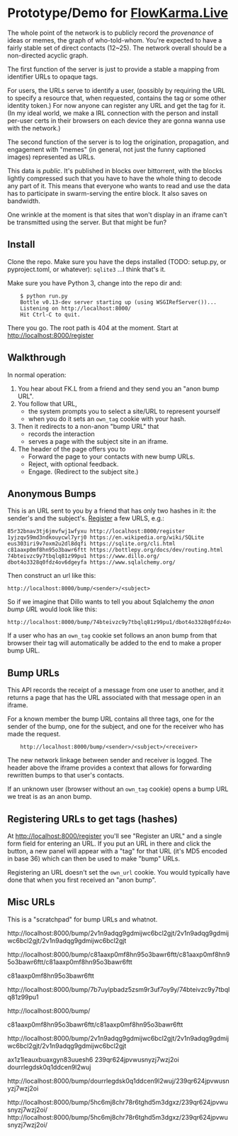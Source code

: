# Prototype/Demo for [FlowKarma.Live](https://FlowKarma.Live)


The whole point of the network is to publicly record the *provenance* of
ideas or memes, the graph of who-told-whom.  You're expected to have a
fairly stable set of direct contacts (12~25).  The network overall should
be a non-directed acyclic graph.

The first function of the server is just to provide a stable a mapping
from identifier URLs to opaque tags.

For users, the URLs serve to identify a user, (possibly by requiring the
URL to specify a resource that, when requested, contains the tag or some
other identity token.)  For now anyone can register any URL and get the
tag for it.  (In my ideal world, we make a IRL connection with the person
and install per-user certs in their browsers on each device they are
gonna wanna use with the network.)

The second function of the server is to log the origination, propagation,
and engagement with "memes" (in general, not just the funny captioned
images) represented as URLs.

This data is *public*.  It's published in blocks over bittorrent, with
the blocks lightly compressed such that you have to have the whole thing
to decode any part of it.  This means that everyone who wants to read and
use the data has to participate in swarm-serving the entire block.  It
also saves on bandwidth.

One wrinkle at the moment is that sites that won't display in an iframe
can't be transmitted using the server.  But that might be fun?


## Install

Clone the repo.  Make sure you have the deps installed (TODO: setup.py,
or pyproject.toml, or whatever): `sqlite3`   ...I think that's it.

Make sure you have Python 3, change into the repo dir and:

```
    $ python run.py 
    Bottle v0.13-dev server starting up (using WSGIRefServer())...
    Listening on http://localhost:8000/
    Hit Ctrl-C to quit.
```

There you go.  The root path is 404 at the moment.  Start at
[http://localhost:8000/register](http://localhost:8000/register)


## Walkthrough

In normal operation:

1. You hear about FK.L from a friend and they send you an "anon bump
   URL".
2. You follow that URL,
    - the system prompts you to select a site/URL to represent yourself
    - when you do it sets an `own_tag` cookie with your hash.
3. Then it redirects to a non-anon "bump URL" that
    - records the interaction
    - serves a page with the subject site in an iframe.
4. The header of the page offers you to
    - Forward the page to your contacts with new bump URLs.
    - Reject, with optional feedback.
    - Engage. (Redirect to the subject site.)


## Anonymous Bumps

This is an URL sent to you by a friend that has only two hashes in it:
the sender's and the subject's.
[Register](http://localhost:8000/register) a few URLS, e.g.:

```
85r32bnav3tj6jmvfwj1wfyxu http://localhost:8000/register
1yjzqv59md3ndkouycwl7yrj0 https://en.wikipedia.org/wiki/SQLite
eus303iri9v7oxm2u2dl8dqfi https://sqlite.org/cli.html
c81aaxp0mf8hn95o3bawr6ftt https://bottlepy.org/docs/dev/routing.html
74bteivzc9y7tbqlq81z99pu1 https://www.dillo.org/
dbot4o3328q0fdz4ov6dgeyfa https://www.sqlalchemy.org/
```

Then construct an url like this:

```
http://localhost:8000/bump/<sender>/<subject>
```

So if we imagine that Dillo wants to tell you about Sqlalchemy the *anon
bump URL* would look like this:

```
http://localhost:8000/bump/74bteivzc9y7tbqlq81z99pu1/dbot4o3328q0fdz4ov6dgeyfa
```

If a user who has an `own_tag` cookie set follows an anon bump from that
browser their tag will automatically be added to the end to make a proper
bump URL.


## Bump URLs

This API records the receipt of a message from one user to another, and
it returns a page that has the URL associated with that message open in
an iframe.

For a known member the bump URL contains all three tags, one for the
sender of the bump, one for the subject, and one for the receiver who has
made the request.

```
    http://localhost:8000/bump/<sender>/<subject>/<receiver>
```

The new network linkage between sender and receiver is logged.
The header above the iframe provides a context that allows for forwarding
rewritten bumps to that user's contacts.

If an unknown user (browser without an `own_tag` cookie) opens a bump URL
we treat is as an anon bump.


## Registering URLs to get tags (hashes)

At [http://localhost:8000/register](http://localhost:8000/register)
you'll see "Register an URL" and a single form field for entering an URL.
If you put an URL in there and click the button, a new panel will appear
with a "tag" for that URL (it's MD5 encoded in base 36) which can then be
used to make "bump" URLs.

Registering an URL doesn't set the `own_url` cookie.  You would typically
have done that when you first received an "anon bump".

## Misc URLs

This is a "scratchpad" for bump URLs and whatnot.

http://localhost:8000/bump/2v1n9adqg9gdmijwc6bcl2gjt/2v1n9adqg9gdmijwc6bcl2gjt/2v1n9adqg9gdmijwc6bcl2gjt

http://localhost:8000/bump/c81aaxp0mf8hn95o3bawr6ftt/c81aaxp0mf8hn95o3bawr6ftt/c81aaxp0mf8hn95o3bawr6ftt

c81aaxp0mf8hn95o3bawr6ftt


http://localhost:8000/bump/7b7uylpbadz5zsm9r3uf7oy9y/74bteivzc9y7tbqlq81z99pu1

http://localhost:8000/bump/


c81aaxp0mf8hn95o3bawr6ftt/c81aaxp0mf8hn95o3bawr6ftt


http://localhost:8000/bump/2v1n9adqg9gdmijwc6bcl2gjt/2v1n9adqg9gdmijwc6bcl2gjt/2v1n9adqg9gdmijwc6bcl2gjt

ax1z1leauxbuaxgyn83uuesh6
239qr624jpvwusnyzj7wzj2oi
dourrlegdsk0q1ddcen9l2wuj

http://localhost:8000/bump/dourrlegdsk0q1ddcen9l2wuj/239qr624jpvwusnyzj7wzj2oi



http://localhost:8000/bump/5hc6mj8chr78r6tghd5m3dgxz/239qr624jpvwusnyzj7wzj2oi/
http://localhost:8000/bump/5hc6mj8chr78r6tghd5m3dgxz/239qr624jpvwusnyzj7wzj2oi/

